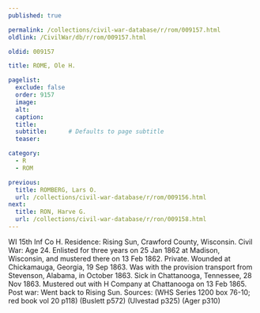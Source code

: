 ```yaml
---
published: true

permalink: /collections/civil-war-database/r/rom/009157.html
oldlink: /CivilWar/db/r/rom/009157.html

oldid: 009157

title: ROME, Ole H.

pagelist:
  exclude: false
  order: 9157
  image: 
  alt:
  caption:
  title:
  subtitle:      # Defaults to page subtitle
  teaser:

category: 
  - R 
  - ROM

previous:
  title: ROMBERG, Lars O.
  url: /collections/civil-war-database/r/rom/009156.html  
next:
  title: RON, Harve G.
  url: /collections/civil-war-database/r/ron/009158.html   
---
```

WI 15th Inf Co H. Residence: Rising Sun, Crawford County, Wisconsin. Civil War: Age 24. Enlisted for three years on 25 Jan 1862 at Madison, Wisconsin, and mustered there on 13 Feb 1862. Private. Wounded at Chickamauga, Georgia, 19 Sep 1863. Was with the provision transport from Stevenson, Alabama, in October 1863. Sick in Chattanooga, Tennessee, 28 Nov 1863. Mustered out with H Company at Chattanooga on 13 Feb 1865. Post war: Went back to Rising Sun. Sources: (WHS Series 1200 box 76-10; red book vol 20 p118) (Buslett p572) (Ulvestad p325) (Ager p310)